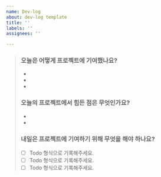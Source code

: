 ```yaml
---
name: Dev-log
about: dev-log template
title: ''
labels: ''
assignees: ''

---
```


> ### 오늘은 어떻게 프로젝트에 기여했나요?
> * 
> * 
> * 
>
> ### 오늘의 프로젝트에서 힘든 점은 무엇인가요?
> * 
> * 
> 
> ### 내일은 프로젝트에 기여하기 위해 무엇을 해야 하나요?
> * [ ]  Todo 형식으로 기록해주세요.
> * [ ]  Todo 형식으로 기록해주세요.
> * [ ]  Todo 형식으로 기록해주세요.

